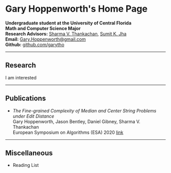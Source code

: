 # Gary Hoppenworth's Home Page

**Undergraduate student at the University of Central Florida**  
**Math and Computer Science Major**  
**Research Advisors:** [Sharma V. Thankachan](http://www.cs.ucf.edu/~sharma/), [Sumit K. Jha](https://sumitkumarjha.com/)  
**Email:** [Gary.Hoppenworth@gmail.com]()  
**Github:** [github.com/garytho](https://github.com/garytho)
***
## Research  
I am interested 
***
## Publications

* *The Fine-grained Complexity of Median and Center String Problems under Edit Distance*  
   Gary Hoppenworth, Jason Bentley, Daniel Gibney, Sharma V. Thankachan  
   European Symposium on Algorithms (ESA) 2020 [link](https://www.cs.ucf.edu/~sharma/papers/k_Edit_Distance.pdf)
***
## Miscellaneous
* Reading List
